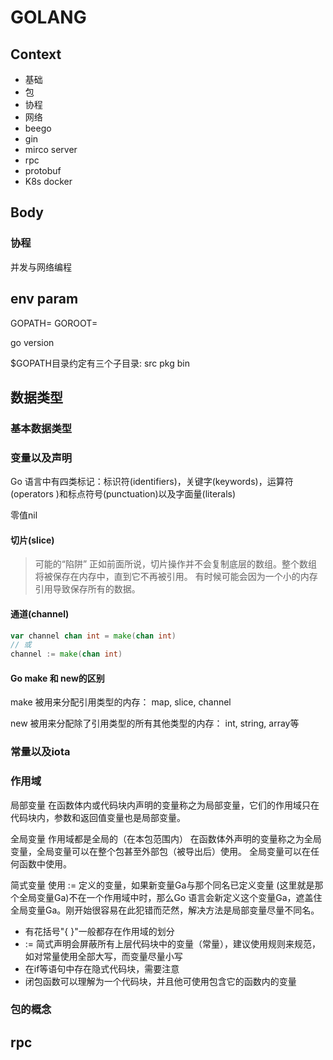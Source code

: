 # GOLANG

## Context

* 基础
* 包
* 协程
* 网络
* beego
* gin
* mirco server
* rpc
* protobuf
* K8s docker

## Body

### 协程

并发与网络编程

## env param

GOPATH=
GOROOT=

go version

$GOPATH目录约定有三个子目录: src pkg bin


## 数据类型

### 基本数据类型

### 变量以及声明

Go 语言中有四类标记：标识符(identifiers)，关键字(keywords)，运算符(operators )和标点符号(punctuation)以及字面量(literals)

零值nil

#### 切片(slice)

> 可能的“陷阱”
正如前面所说，切片操作并不会复制底层的数组。整个数组将被保存在内存中，直到它不再被引用。 有时候可能会因为一个小的内存引用导致保存所有的数据。

#### 通道(channel)

```go
var channel chan int = make(chan int)
// 或
channel := make(chan int)
```

#### Go make 和 new的区别

make 被用来分配引用类型的内存： map, slice, channel

new 被用来分配除了引用类型的所有其他类型的内存： int, string, array等

 
### 常量以及iota

### 作用域

局部变量
在函数体内或代码块内声明的变量称之为局部变量，它们的作用域只在代码块内，参数和返回值变量也是局部变量。

全局变量
作用域都是全局的（在本包范围内）
在函数体外声明的变量称之为全局变量，全局变量可以在整个包甚至外部包（被导出后）使用。
全局变量可以在任何函数中使用。

简式变量
使用 := 定义的变量，如果新变量Ga与那个同名已定义变量 (这里就是那个全局变量Ga)不在一个作用域中时，那么Go 语言会新定义这个变量Ga，遮盖住全局变量Ga。刚开始很容易在此犯错而茫然，解决方法是局部变量尽量不同名。

* 有花括号"{ }"一般都存在作用域的划分
* := 简式声明会屏蔽所有上层代码块中的变量（常量），建议使用规则来规范，如对常量使用全部大写，而变量尽量小写
* 在if等语句中存在隐式代码块，需要注意
* 闭包函数可以理解为一个代码块，并且他可使用包含它的函数内的变量

### 包的概念



## rpc
